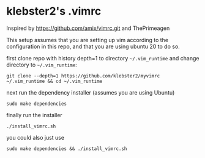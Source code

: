 # klebster2's .vimrc

Inspired by https://github.com/amix/vimrc.git and ThePrimeagen

This setup assumes that you are setting up vim according to the configuration in this repo, and that you are using ubuntu 20 to do so.

first clone repo with history depth=1 to directory `~/.vim_runtime` and change directory to `~/.vim_runtime`:

`git clone --depth=1 https://github.com/klebster2/myvimrc ~/.vim_runtime && cd ~/.vim_runtime`

next run the dependency installer (assumes you are using Ubuntu)

`sudo make dependencies`

finally run the installer

`./install_vimrc.sh`

you could also just use

`sudo make dependencies && ./install_vimrc.sh`
